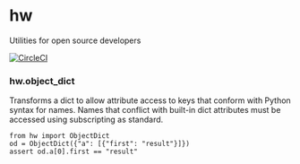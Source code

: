 # hw

Utilities for open source developers

[![CircleCI](https://circleci.com/gh/holdenweb/hw.svg?style=svg)](https://circleci.com/gh/holdenweb/hw)

### hw.object_dict

Transforms a dict to allow attribute access to keys that conform with Python syntax
for names. Names that conflict with built-in dict attributes must be accessed using
subscripting as standard.

    from hw import ObjectDict
    od = ObjectDict({"a": [{"first": "result"}]})
    assert od.a[0].first == "result"
